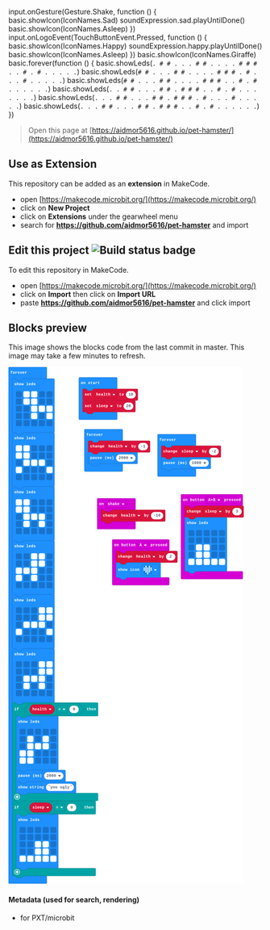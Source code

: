 input.onGesture(Gesture.Shake, function () {
    basic.showIcon(IconNames.Sad)
    soundExpression.sad.playUntilDone()
    basic.showIcon(IconNames.Asleep)
})
input.onLogoEvent(TouchButtonEvent.Pressed, function () {
    basic.showIcon(IconNames.Happy)
    soundExpression.happy.playUntilDone()
    basic.showIcon(IconNames.Asleep)
})
basic.showIcon(IconNames.Giraffe)
basic.forever(function () {
    basic.showLeds(`
        . # # . .
        . # # . .
        . . # # #
        . . # . #
        . . . . .
        `)
    basic.showLeds(`
        # # . . .
        # # . . .
        . # # # .
        # . . . #
        . . . . .
        `)
    basic.showLeds(`
        # # . . .
        # # . . .
        . # # # .
        . # . # .
        . . . . .
        `)
    basic.showLeds(`
        . . # # .
        . . # # .
        # # # . .
        # . # . .
        . . . . .
        `)
    basic.showLeds(`
        . . . # #
        . . . # #
        . # # # .
        # . . . #
        . . . . .
        `)
    basic.showLeds(`
        . . . # #
        . . . # #
        . # # # .
        . # . # .
        . . . . .
        `)
})



> Open this page at [https://aidmor5616.github.io/pet-hamster/](https://aidmor5616.github.io/pet-hamster/)

## Use as Extension

This repository can be added as an **extension** in MakeCode.

* open [https://makecode.microbit.org/](https://makecode.microbit.org/)
* click on **New Project**
* click on **Extensions** under the gearwheel menu
* search for **https://github.com/aidmor5616/pet-hamster** and import

## Edit this project ![Build status badge](https://github.com/aidmor5616/pet-hamster/workflows/MakeCode/badge.svg)

To edit this repository in MakeCode.

* open [https://makecode.microbit.org/](https://makecode.microbit.org/)
* click on **Import** then click on **Import URL**
* paste **https://github.com/aidmor5616/pet-hamster** and click import

## Blocks preview

This image shows the blocks code from the last commit in master.
This image may take a few minutes to refresh.

![A rendered view of the blocks](https://github.com/aidmor5616/pet-hamster/raw/master/.github/makecode/blocks.png)

#### Metadata (used for search, rendering)

* for PXT/microbit
<script src="https://makecode.com/gh-pages-embed.js"></script><script>makeCodeRender("{{ site.makecode.home_url }}", "{{ site.github.owner_name }}/{{ site.github.repository_name }}");</script>

